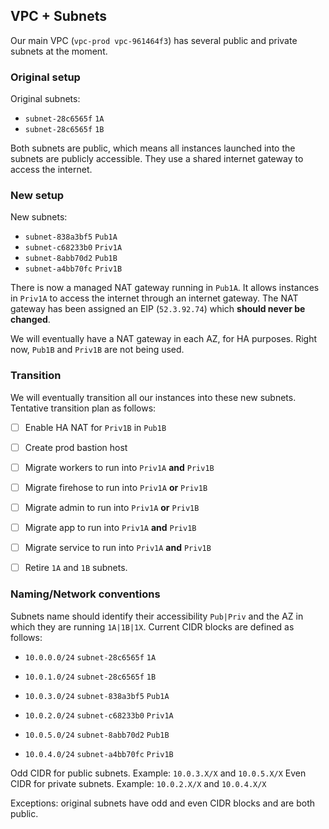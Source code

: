 ## VPC + Subnets


Our main VPC (`vpc-prod vpc-961464f3`) has several public and private subnets at the moment.

### Original setup
Original subnets:

- `subnet-28c6565f` `1A`
- `subnet-28c6565f` `1B`

Both subnets are public, which means all instances launched into the subnets are publicly accessible. They use a shared internet gateway to access the internet.



### New setup
New subnets:

- `subnet-838a3bf5` `Pub1A`
- `subnet-c68233b0` `Priv1A`
- `subnet-8abb70d2` `Pub1B`
- `subnet-a4bb70fc` `Priv1B`


There is now a managed NAT gateway running in `Pub1A`. It allows instances in `Priv1A` to access the internet through an internet gateway.
The NAT gateway has been assigned an EIP (`52.3.92.74`) which **should never be changed**.

We will eventually have a NAT gateway in each AZ, for HA purposes.
Right now, `Pub1B` and `Priv1B` are not being used.



### Transition

We will eventually transition all our instances into these new subnets.
Tentative transition plan as follows:

- [ ] Enable HA NAT for `Priv1B` in `Pub1B`
- [ ] Create prod bastion host
- [ ] Migrate workers to run into `Priv1A` **and** `Priv1B`
- [ ] Migrate firehose to run into `Priv1A` **or** `Priv1B`
- [ ] Migrate admin to run into `Priv1A` **or** `Priv1B`
- [ ] Migrate app to run into `Priv1A` **and** `Priv1B`
- [ ] Migrate service to run into `Priv1A` **and** `Priv1B`
- [ ] Retire `1A` and `1B` subnets.


### Naming/Network conventions

Subnets name should identify their accessibility `Pub|Priv` and the AZ in which they are running `1A|1B|1X`.
Current CIDR blocks are defined as follows:

- `10.0.0.0/24` `subnet-28c6565f` `1A` 
- `10.0.1.0/24` `subnet-28c6565f` `1B`

- `10.0.3.0/24` `subnet-838a3bf5` `Pub1A`  
- `10.0.2.0/24` `subnet-c68233b0` `Priv1A` 
- `10.0.5.0/24` `subnet-8abb70d2` `Pub1B`
- `10.0.4.0/24` `subnet-a4bb70fc` `Priv1B`


Odd CIDR for public subnets. Example: `10.0.3.X/X` and `10.0.5.X/X`
Even CIDR for private subnets. Example: `10.0.2.X/X` and `10.0.4.X/X`

Exceptions: original subnets have odd and even CIDR blocks and are both public.


